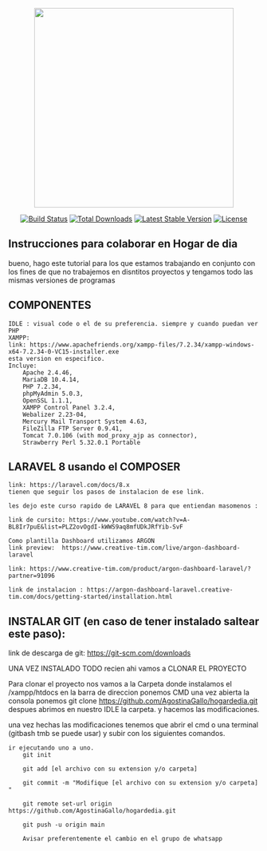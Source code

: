 <p align="center"><a href="https://laravel.com" target="_blank"><img src="https://raw.githubusercontent.com/laravel/art/master/logo-lockup/5%20SVG/2%20CMYK/1%20Full%20Color/laravel-logolockup-cmyk-red.svg" width="400"></a></p>

<p align="center">
<a href="https://travis-ci.org/laravel/framework"><img src="https://travis-ci.org/laravel/framework.svg" alt="Build Status"></a>
<a href="https://packagist.org/packages/laravel/framework"><img src="https://img.shields.io/packagist/dt/laravel/framework" alt="Total Downloads"></a>
<a href="https://packagist.org/packages/laravel/framework"><img src="https://img.shields.io/packagist/v/laravel/framework" alt="Latest Stable Version"></a>
<a href="https://packagist.org/packages/laravel/framework"><img src="https://img.shields.io/packagist/l/laravel/framework" alt="License"></a>
</p>

## Instrucciones para colaborar en  Hogar de dia 

bueno, hago este tutorial para los que estamos trabajando en conjunto con los
 fines de que no trabajemos en disntitos proyectos
  y tengamos todo las mismas versiones de programas


## COMPONENTES 
    IDLE : visual code o el de su preferencia. siempre y cuando puedan ver PHP
    XAMPP: 
    link: https://www.apachefriends.org/xampp-files/7.2.34/xampp-windows-x64-7.2.34-0-VC15-installer.exe
    esta version en especifico. 
    Incluye: 
        Apache 2.4.46,
        MariaDB 10.4.14, 
        PHP 7.2.34, 
        phpMyAdmin 5.0.3,
        OpenSSL 1.1.1, 
        XAMPP Control Panel 3.2.4,
        Webalizer 2.23-04, 
        Mercury Mail Transport System 4.63,
        FileZilla FTP Server 0.9.41,
        Tomcat 7.0.106 (with mod_proxy_ajp as connector),
        Strawberry Perl 5.32.0.1 Portable

## LARAVEL 8 usando el COMPOSER
    link: https://laravel.com/docs/8.x
    tienen que seguir los pasos de instalacion de ese link.

    les dejo este curso rapido de LARAVEL 8 para que entiendan masomenos : 

    link de cursito: https://www.youtube.com/watch?v=A-BL8Ir7puE&list=PLZ2ovOgdI-kWWS9aq8mfUDkJRfYib-SvF

    Como plantilla Dashboard utilizamos ARGON
    link preview:  https://www.creative-tim.com/live/argon-dashboard-laravel

    link: https://www.creative-tim.com/product/argon-dashboard-laravel/?partner=91096

    link de instalacion : https://argon-dashboard-laravel.creative-tim.com/docs/getting-started/installation.html


## INSTALAR GIT (en caso de tener instalado saltear este paso):
link de descarga de git: https://git-scm.com/downloads

UNA VEZ INSTALADO TODO recien ahi vamos a CLONAR EL PROYECTO

Para clonar el proyecto nos vamos a la Carpeta donde instalamos el /xampp/htdocs 
 en la barra de direccion ponemos CMD
 una vez abierta la consola ponemos git clone https://github.com/AgostinaGallo/hogardedia.git
 despues abrimos en nuestro IDLE la carpeta. y hacemos las modificaciones. 

 una vez hechas las modificaciones tenemos que abrir el cmd o una terminal (gitbash tmb se puede usar)
 y subir con los siguientes comandos. 

    ir ejecutando uno a uno.    
        git init

        git add [el archivo con su extension y/o carpeta] 

        git commit -m "Modifique [el archivo con su extension y/o carpeta]  "

        git remote set-url origin https://github.com/AgostinaGallo/hogardedia.git

        git push -u origin main

        Avisar preferentemente el cambio en el grupo de whatsapp 

